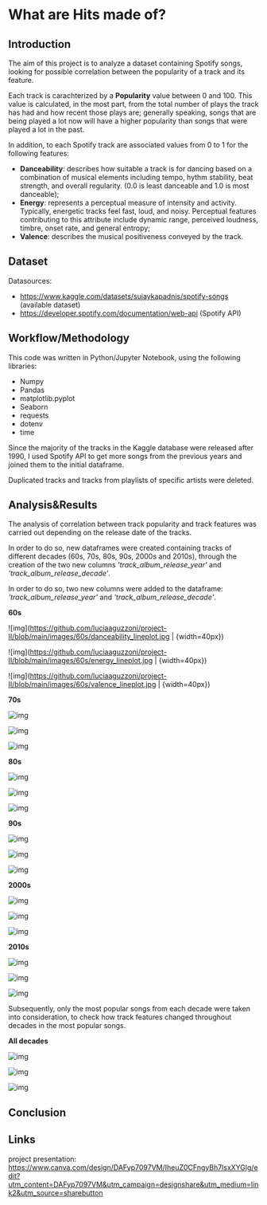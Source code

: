 # What are Hits made of?


## Introduction 
The aim of this project is to analyze a dataset containing Spotify songs, looking for possible correlation between the popularity of a track and its feature.

Each track is carachterized by a **Popularity** value between 0 and 100. This value is calculated, in the most part, from the total number of plays the track has had and how recent those plays are; generally speaking, songs that are being played a lot now will have a higher popularity than songs that were played a lot in the past.

In addition, to each Spotify track are associated values from 0 to 1 for the following features:
- **Danceability**: describes how suitable a track is for dancing based on a combination of musical elements including tempo, hythm stability, beat strength, and overall regularity. (0.0 is least danceable and 1.0 is most danceable);
- **Energy**: represents a perceptual measure of intensity and activity. Typically, energetic tracks feel fast, loud, and noisy. Perceptual features contributing to this attribute include dynamic range, perceived loudness, timbre, onset rate, and general entropy;
- **Valence**: describes the musical positiveness conveyed by the track. 



## Dataset
Datasources: 

- https://www.kaggle.com/datasets/sujaykapadnis/spotify-songs (available dataset)
- https://developer.spotify.com/documentation/web-api (Spotify API)


## Workflow/Methodology 
This code was written in Python/Jupyter Notebook, using the following libraries:
- Numpy
- Pandas
- matplotlib.pyplot
- Seaborn
- requests 
- dotenv
- time

Since the majority of the tracks in the Kaggle database were released after 1990, I used Spotify API to get more songs from the previous years and joined them to the initial dataframe.

Duplicated tracks and tracks from playlists of specific artists were deleted.


## Analysis&Results

The analysis of correlation between track popularity and track features was carried out depending on the release date of the tracks.

In order to do so, new dataframes were created containing tracks of different decades (60s, 70s, 80s, 90s, 2000s and 2010s), through the creation of the two new columns *'track_album_release_year'* and *'track_album_release_decade'*.

In order to do so, two new columns were added to the dataframe: *'track_album_release_year'* and *'track_album_release_decade'*.





**60s**

![img](https://github.com/luciaaguzzoni/project-II/blob/main/images/60s/danceability_lineplot.jpg | {width=40px})


![img](https://github.com/luciaaguzzoni/project-II/blob/main/images/60s/energy_lineplot.jpg | {width=40px})


![img](https://github.com/luciaaguzzoni/project-II/blob/main/images/60s/valence_lineplot.jpg | {width=40px})

**70s**


![img](https://github.com/luciaaguzzoni/project-II/blob/main/images/70s/danceability_lineplot.jpg)


![img](https://github.com/luciaaguzzoni/project-II/blob/main/images/70s/energy_lineplot.jpg)


![img](https://github.com/luciaaguzzoni/project-II/blob/main/images/70s/valence_lineplot.jpg)


**80s**


![img](https://github.com/luciaaguzzoni/project-II/blob/main/images/80s/danceability_lineplot.jpg)


![img](https://github.com/luciaaguzzoni/project-II/blob/main/images/80s/energy_lineplot.jpg)


![img](https://github.com/luciaaguzzoni/project-II/blob/main/images/80s/valence_lineplot.jpg)

**90s**


![img](https://github.com/luciaaguzzoni/project-II/blob/main/images/90s/danceability_lineplot.jpg)


![img](https://github.com/luciaaguzzoni/project-II/blob/main/images/90s/energy_lineplot.jpg)


![img](https://github.com/luciaaguzzoni/project-II/blob/main/images/90s/valence_lineplot.jpg)

**2000s**


![img](https://github.com/luciaaguzzoni/project-II/blob/main/images/2000s/danceability_lineplot.jpg)


![img](https://github.com/luciaaguzzoni/project-II/blob/main/images/2000s/energy_lineplot.jpg)


![img](https://github.com/luciaaguzzoni/project-II/blob/main/images/2000s/valence_lineplot.jpg)

**2010s**


![img](https://github.com/luciaaguzzoni/project-II/blob/main/images/2010s/danceability_lineplot.jpg)


![img](https://github.com/luciaaguzzoni/project-II/blob/main/images/2010s/energy_lineplot.jpg)


![img](https://github.com/luciaaguzzoni/project-II/blob/main/images/2010s/valence_lineplot.jpg)




Subsequently, only the most popular songs from each decade were taken into consideration, to check how track features changed throughout decades in the most popular songs.

**All decades**

![img](https://github.com/luciaaguzzoni/project-II/blob/main/images/all_decades/danceability.jpg)

![img](https://github.com/luciaaguzzoni/project-II/blob/main/images/all_decades/energy.jpg)

![img](https://github.com/luciaaguzzoni/project-II/blob/main/images/all_decades/valence.jpg)



## Conclusion


## Links
project presentation: https://www.canva.com/design/DAFyp7097VM/IheuZ0CFngyBh7lsxXYGlg/edit?utm_content=DAFyp7097VM&utm_campaign=designshare&utm_medium=link2&utm_source=sharebutton